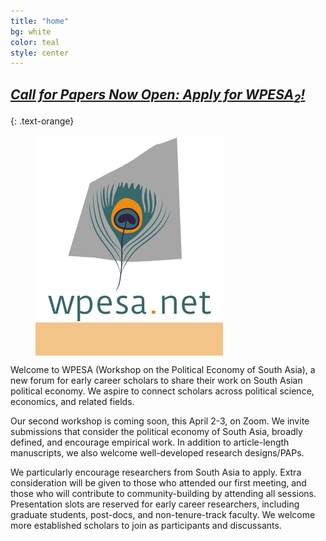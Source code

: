 ```yaml
---
title: "home"
bg: white
color: teal
style: center
---
```


## *[Call for Papers Now Open: Apply for WPESA<sub>2</sub>!](http://www.tinyurl.com/wpesa2)*
{: .text-orange}


<figure>
  <a>
  <span class="fa-stack subtlecircle" style="font-size:220px; background:rgba(233, 140, 20,.5)">
   <img src="img/wpesa_logo.png" style="max-width: 300px;"
      alt="WPESA logo" />
      </span>
   </a>
</figure>



Welcome to WPESA (Workshop on the Political Economy of South Asia), a new forum for early career scholars to share their work on South Asian political economy. We aspire to connect scholars across political science, economics, and related fields. 

Our second workshop is coming soon, this April 2-3, on Zoom. We invite submissions that consider the political economy of South Asia, broadly defined, and encourage empirical work. In addition to article-length manuscripts, we also welcome well-developed research designs/PAPs.

We particularly encourage researchers from South Asia to apply. Extra consideration will be given to those who attended our first meeting, and those who will contribute to community-building by attending all sessions. Presentation slots are reserved for early career researchers, including graduate students, post-docs, and non-tenure-track faculty. We welcome more established scholars to join as participants and discussants.

<!-- ### Register to attend the meeting (and access the papers) [here](https://mit.zoom.us/meeting/register/tJ0ldu-gpj4sEtYLu_yi3jyTVNlv91jHBsjd).
{: .text-orange} -->
